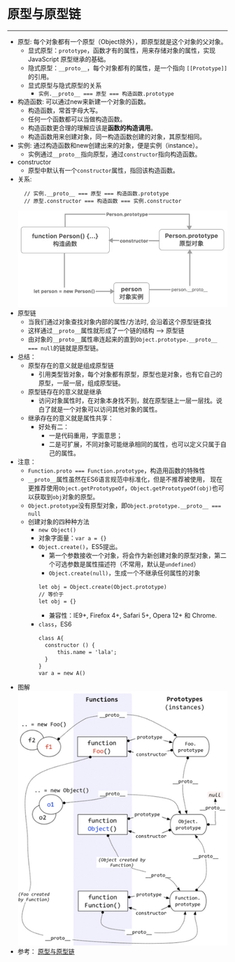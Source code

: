 # 原型与原型链
***

* 原型: 每个对象都有一个原型（Object除外），即原型就是这个对象的父对象。
  * 显式原型：`prototype`，函数才有的属性，用来存储对象的属性，实现 JavaScript 原型继承的基础。
  * 隐式原型：`__proto__`，每个对象都有的属性，是一个指向 `[[Prototype]]` 的引用。
  * 显式原型与隐式原型的关系
    * `实例.__proto__ === 原型 === 构造函数.prototype`
* 构造函数: 可以通过new来新建一个对象的函数。
  * 构造函数，常首字母大写。
  * 任何一个函数都可以当做构造函数。
  * 构造函数更合理的理解应该是**函数的构造调用**。
  * 构造函数用来创建对象，同一构造函数创建的对象，其原型相同。
* 实例: 通过构造函数和new创建出来的对象，便是实例（instance）。 
  * 实例通过`__proto__`指向原型，通过`constructor`指向构造函数。
* constructor
  * 原型中默认有一个`constructor`属性，指回该构造函数。
* 关系:
  ```
    // 实例.__proto__ === 原型 === 构造函数.prototype
    // 原型.constructor === 构造函数 === 实例.constructor
  ```
  ![](/images/原型-simple.jpg "简单的原型图")
* 原型链
  * 当我们通过对象查找对象内部的属性/方法时, 会沿着这个原型链查找
  * 这样通过`__proto__`属性就形成了一个链的结构 --> 原型链
  * 由对象的`__proto__`属性串连起来的直到`Object.prototype.__proto__ === null`的链就是原型链。
* 总结：
  * 原型存在的意义就是组成原型链
    * 引用类型皆对象，每个对象都有原型，原型也是对象，也有它自己的原型，一层一层，组成原型链。
  * 原型链存在的意义就是继承
    * 访问对象属性时，在对象本身找不到，就在原型链上一层一层找。说白了就是一个对象可以访问其他对象的属性。
  * 继承存在的意义就是属性共享：
    * 好处有二：
      * 一是代码重用，字面意思；
      * 二是可扩展，不同对象可能继承相同的属性，也可以定义只属于自己的属性。
* 注意：
  * `Function.proto === Function.prototype`，构造用函数的特殊性
  * `__proto__`属性虽然在ES6语言规范中标准化，但是不推荐被使用，
    现在更推荐使用`Object.getPrototypeOf`，`Object.getPrototypeOf(obj)`也可以获取到`obj`对象的原型。
  * `Object.prototype`没有原型对象，即`Object.prototype.__proto__ === null`
  * 创建对象的四种种方法
    * `new Object()`
    * 对象字面量：`var a = {}`
    * `Object.create()`，ES5提出。
      * 第一个参数接收一个对象，将会作为新创建对象的原型对象，第二个可选参数是属性描述符（不常用，默认是`undefined`）
      * `Object.create(null)`，生成一个不继承任何属性的对象
      ```
      let obj = Object.create(Object.prototype)
      // 等价于
      let obj = {}
      ```
      * 兼容性：IE9+, Firefox 4+, Safari 5+, Opera 12+ 和 Chrome.
    * `class`，ES6
      ```
      class A{
        constructor () {
            this.name = 'lala';
        }
      }
      var a = new A()
      ```
* 图解
  ![](/images/原型-hard.jpg "复杂的原型图")
* 参考：
  [原型与原型链](https://juejin.im/post/5c218e4c5188254caf18bb1a "原型与原型链")
